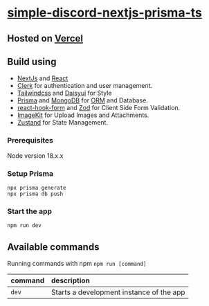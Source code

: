 # [simple-discord-nextjs-prisma-ts]()

## Hosted on [Vercel](https://vercel.com)

## Build using

- [NextJs](https://nextjs.org) and [React](https://react.dev)
- [Clerk](https://clerk.com) for authentication and user management.
- [Tailwindcss](https://tailwindcss.com) and [Daisyui](https://daisyui.com) for Style
- [Prisma](https://www.prisma.io) and [MongoDB](https://www.mongodb.com) for [ORM](https://en.wikipedia.org/wiki/Object%E2%80%93relational_mapping) and Database.
- [react-hook-form](https://www.npmjs.com/package/react-hook-form) and [Zod](https://zod.dev/) for Client Side Form Validation.
- [ImageKit](https://imagekit.io) for Upload Images and Attachments.
- [Zustand](https://github.com/pmndrs/zustand) for State Management.
<!-- - [Socket.io](https://socket.io) for Real-time messaging. -->
<!-- - [@tanstack/query](https://tanstack.com/query/latest) for Infinite loading for messages. -->
<!-- - [Livekit](https://livekit.io) for Audio and Video Calling and chat room. -->

### Prerequisites

Node version 18.x.x

### Setup Prisma

```shell
npx prisma generate
npx prisma db push

```

### Start the app

```shell
npm run dev
```

## Available commands

Running commands with npm `npm run [command]`

| command         | description                              |
| :-------------- | :--------------------------------------- |
| `dev`           | Starts a development instance of the app |
